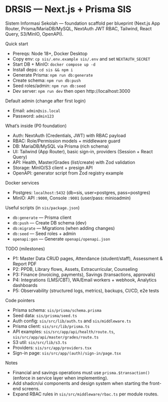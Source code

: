 # DRSIS — Next.js + Prisma SIS

Sistem Informasi Sekolah — foundation scaffold per blueprint (Next.js App Router, Prisma/MariaDB/MySQL, NextAuth JWT RBAC, Tailwind, React Query, S3/MinIO, OpenAPI).

Quick start
- Prereqs: Node 18+, Docker Desktop
- Copy env: `cp sis/.env.example sis/.env` and set `NEXTAUTH_SECRET`
- Start DB + MinIO: `docker compose up -d`
- Install deps: `cd sis && npm i`
- Generate Prisma: `npm run db:generate`
- Create schema: `npm run db:push`
- Seed roles/admin: `npm run db:seed`
- Dev server: `npm run dev` then open http://localhost:3000

Default admin (change after first login)
- Email: `admin@sis.local`
- Password: `admin123`

What’s inside (P0 foundation)
- Auth: NextAuth (Credentials, JWT) with RBAC payload
- RBAC: Role/Permission models + middleware guard
- DB: MariaDB/MySQL via Prisma (rich schema)
- UI: Tailwind (App Router), basic sign-in, providers (Session + React Query)
- API: Health, Master/Grades (list/create) with Zod validation
- Storage: MinIO/S3 client + presign API
- OpenAPI: generator script from Zod registry example

Docker services
- Postgres: `localhost:5432` (db=sis, user=postgres, pass=postgres)
- MinIO: API `:9000`, Console `:9001` (user/pass: minioadmin)

Useful scripts (in `sis/package.json`)
- `db:generate` — Prisma client
- `db:push` — Create DB schema (dev)
- `db:migrate` — Migrations (when adding changes)
- `db:seed` — Seed roles + admin
- `openapi:gen` — Generate `openapi/openapi.json`

TODO (milestones)
- P1: Master Data CRUD pages, Attendance (student/staff), Assessment & Report PDF
- P2: PPDB, Library flows, Assets, Extracurricular, Counseling
- P3: Finance (invoicing, payments), Savings (transactions, approvals)
- P4: Integrations (LMS/CBT), WA/Email workers + webhook, Analytics dashboards
- P5: Observability (structured logs, metrics), backups, CI/CD, e2e tests

Code pointers
- Prisma schema: `sis/prisma/schema.prisma`
- Seed data: `sis/prisma/seed.ts`
- Auth config: `sis/src/lib/auth.ts` and `sis/middleware.ts`
- Prisma client: `sis/src/lib/prisma.ts`
- API examples: `sis/src/app/api/health/route.ts`, `sis/src/app/api/master/grades/route.ts`
- S3 util: `sis/src/lib/s3.ts`
- Providers: `sis/src/app/providers.tsx`
- Sign-in page: `sis/src/app/(auth)/sign-in/page.tsx`

Notes
- Financial and savings operations must use `prisma.$transaction()` (enforce in service layer when implementing).
- Add shadcn/ui components and design system when starting the front-end screens.
- Expand RBAC rules in `sis/src/middleware/rbac.ts` per module routes.

